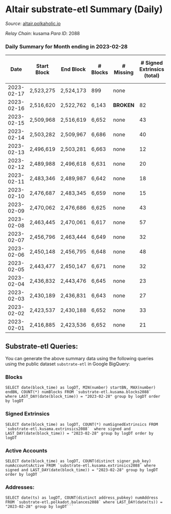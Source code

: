 # Altair substrate-etl Summary (Daily)

_Source_: [altair.polkaholic.io](https://altair.polkaholic.io)

*Relay Chain*: kusama
*Para ID*: 2088



### Daily Summary for Month ending in 2023-02-28


| Date | Start Block | End Block | # Blocks | # Missing | # Signed Extrinsics (total) | # Active Accounts | # Addresses with Balances | # Events | # Transfers | # XCM Transfers In | # XCM Transfers Out |
| ---- | ----------- | --------- | -------- | --------- | --------------------------- | ----------------- | ------------------------- | -------- | ----------- | ------------------ | ------------------- |
| 2023-02-17 | 2,523,275 | 2,524,173 | 899 | none  |  |  |  |  |   |   |   |
| 2023-02-16 | 2,516,620 | 2,522,762 | 6,143 |  **BROKEN**  | 82 | 48 |  | 12,903 | 38 ($9,699.06) |   |   |
| 2023-02-15 | 2,509,968 | 2,516,619 | 6,652 | none  | 43 | 27 | 29,433 | 13,647 | 27 ($6,480.62) |   |   |
| 2023-02-14 | 2,503,282 | 2,509,967 | 6,686 | none  | 40 | 25 | 29,433 | 13,712 | 28 ($10,009.00) |   |   |
| 2023-02-13 | 2,496,619 | 2,503,281 | 6,663 | none  | 12 | 11 | 29,429 | 13,424 | 7 ($1,408.09) |   |   |
| 2023-02-12 | 2,489,988 | 2,496,618 | 6,631 | none  | 20 | 16 | 29,429 | 13,415 | 8 ($2,390.01) |   |   |
| 2023-02-11 | 2,483,346 | 2,489,987 | 6,642 | none  | 18 | 17 | 29,428 | 13,420 | 7 ($197.61) |   |   |
| 2023-02-10 | 2,476,687 | 2,483,345 | 6,659 | none  | 15 | 12 | 29,427 | 13,435 | 8 ($288.58) |   | 1 ($111.81) |
| 2023-02-09 | 2,470,062 | 2,476,686 | 6,625 | none  | 43 | 35 | 29,426 | 13,589 | 17 ($1,631.18) |   |   |
| 2023-02-08 | 2,463,445 | 2,470,061 | 6,617 | none  | 57 | 39 | 29,423 | 13,652 | 28 ($15,696.27) |   |   |
| 2023-02-07 | 2,456,796 | 2,463,444 | 6,649 | none  | 32 | 21 | 29,420 | 13,552 | 19 ($11,128.09) |   |   |
| 2023-02-06 | 2,450,148 | 2,456,795 | 6,648 | none  | 48 | 28 | 29,417 | 13,663 | 21 ($1,667.59) |   |   |
| 2023-02-05 | 2,443,477 | 2,450,147 | 6,671 | none  | 32 | 22 | 29,413 | 13,582 | 14 ($605.53) |   |   |
| 2023-02-04 | 2,436,832 | 2,443,476 | 6,645 | none  | 23 | 16 | 29,411 | 13,473 | 13 ($557.27) | 1 ($130.01) | 2 ($223.56) |
| 2023-02-03 | 2,430,189 | 2,436,831 | 6,643 | none  | 27 | 21 | 29,410 | 13,505 | 14 ($255.05) | 1 ($19.51) |   |
| 2023-02-02 | 2,423,537 | 2,430,188 | 6,652 | none  | 33 | 27 | 29,409 | 13,563 | 16 ($340.34) | 1 ($5.80) |   |
| 2023-02-01 | 2,416,885 | 2,423,536 | 6,652 | none  | 21 | 17 | 29,410 | 13,487 | 10 ($369.33) | 1 ($136.04) | 1 ($112.59) |

## Substrate-etl Queries:
You can generate the above summary data using the following queries using the public dataset `substrate-etl` in Google BigQuery:


### Blocks
```
SELECT date(block_time) as logDT, MIN(number) startBN, MAX(number) endBN, COUNT(*) numBlocks FROM `substrate-etl.kusama.blocks2088`  where LAST_DAY(date(block_time)) = "2023-02-28" group by logDT order by logDT
```


### Signed Extrinsics
```
SELECT date(block_time) as logDT, COUNT(*) numSignedExtrinsics FROM `substrate-etl.kusama.extrinsics2088`  where signed and LAST_DAY(date(block_time)) = "2023-02-28" group by logDT order by logDT
```


### Active Accounts
```
SELECT date(block_time) as logDT, COUNT(distinct signer_pub_key) numAccountsActive FROM `substrate-etl.kusama.extrinsics2088` where signed and LAST_DAY(date(block_time)) = "2023-02-28" group by logDT order by logDT
```


### Addresses:
```
SELECT date(ts) as logDT, COUNT(distinct address_pubkey) numAddress FROM `substrate-etl.polkadot.balances2088` where LAST_DAY(date(ts)) = "2023-02-28" group by logDT```

